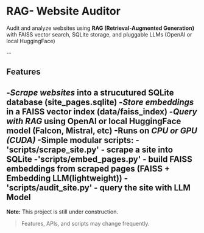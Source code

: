 # RAG- Website Auditor

Audit and analyze websites using **RAG (Retrieval-Augmented Generation)** with FAISS vector search, SQLite storage, and pluggable LLMs (OpenAI or local HuggingFace)

--
## Features
-*Scrape websites* into a strucutured SQLite database (site_pages.sqlite)
-*Store embeddings* in a FAISS vector index (data/faiss_index)
-*Query with RAG* using OpenAI or local HuggingFace model (Falcon, Mistral, etc)
-Runs on *CPU or GPU (CUDA)*
-Simple modular scripts:
  -'scripts/scrape_site.py' - scrape a site into SQLite
  -'scripts/embed_pages.py' - build FAISS embeddings from scraped pages (FAISS + Embedding LLM(lightweight))
  -'scripts/audit_site.py'  - query the site with LLM Model
--

  
  
 **Note:** This project is still under construction.  
> Features, APIs, and scripts may change frequently.
